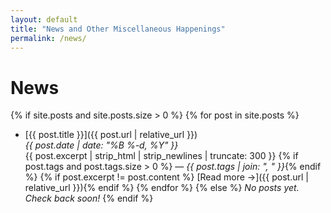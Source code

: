 ```yaml
---
layout: default
title: "News and Other Miscellaneous Happenings"
permalink: /news/
---
```


# News

{% if site.posts and site.posts.size > 0 %}
{% for post in site.posts %}
- [{{ post.title }}]({{ post.url | relative_url }})  
  *{{ post.date | date: "%B %-d, %Y" }}*  
  {{ post.excerpt | strip_html | strip_newlines | truncate: 300 }}
  {% if post.tags and post.tags.size > 0 %} — _{{ post.tags | join: ", " }}_{% endif %}
  {% if post.excerpt != post.content %} [Read more →]({{ post.url | relative_url }}){% endif %}
{% endfor %}
{% else %}
_No posts yet. Check back soon!_
{% endif %}
